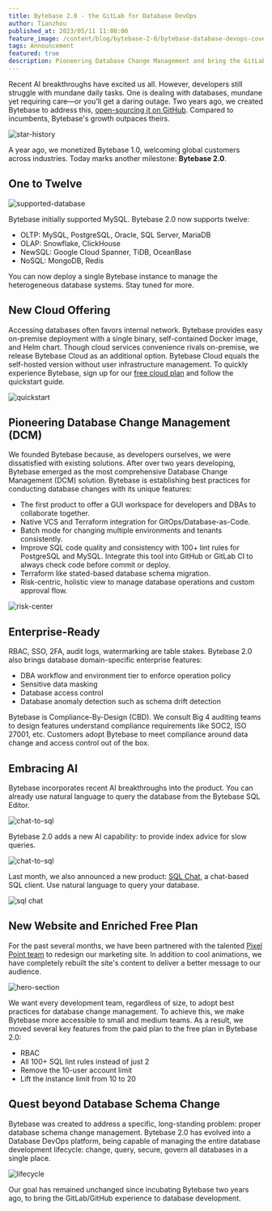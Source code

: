 ```yaml
---
title: Bytebase 2.0 - the GitLab for Database DevOps
author: Tianzhou
published_at: 2023/05/11 11:00:00
feature_image: /content/blog/bytebase-2-0/bytebase-database-devops-cover.jpg
tags: Announcement
featured: true
description: Pioneering Database Change Management and bring the GitLab/GitHub experience to database development
---
```


Recent AI breakthroughs have excited us all. However, developers still struggle with mundane daily tasks.
One is dealing with databases, mundane yet requiring care—or you'll get a daring outage. Two years
ago, we created Bytebase to address this, [open-sourcing it on GitHub](https://github.com/bytebase/bytebase).
Compared to incumbents, Bytebase's growth outpaces theirs.

![star-history](/content/blog/bytebase-2-0/star-history.webp)

A year ago, we monetized Bytebase 1.0, welcoming global customers across industries. Today marks another
milestone: **Bytebase 2.0**.

## One to Twelve

![supported-database](/content/blog/bytebase-2-0/supported-database.webp)

Bytebase initially supported MySQL. Bytebase 2.0 now supports twelve:

- OLTP: MySQL, PostgreSQL, Oracle, SQL Server, MariaDB
- OLAP: Snowflake, ClickHouse
- NewSQL: Google Cloud Spanner, TiDB, OceanBase
- NoSQL: MongoDB, Redis

You can now deploy a single Bytebase instance to manage the heterogeneous database systems. Stay
tuned for more.

## New Cloud Offering

Accessing databases often favors internal network. Bytebase provides easy on-premise deployment with
a single binary, self-contained Docker image, and Helm chart. Though cloud services convenience
rivals on-premise, we release Bytebase Cloud as an additional option. Bytebase Cloud equals the
self-hosted version without user infrastructure management. To quickly experience Bytebase, sign up
for our [free cloud plan](https://hub.bytebase.com/workspace) and follow the quickstart guide.

![quickstart](/content/blog/bytebase-2-0/quick-start.webp)

## Pioneering Database Change Management (DCM)

We founded Bytebase because, as developers ourselves, we were dissatisfied with existing solutions.
After over two years developing, Bytebase emerged as the most comprehensive Database Change Management (DCM) solution.
Bytebase is establishing best practices for conducting database changes with its unique features:

- The first product to offer a GUI workspace for developers and DBAs to collaborate together.
- Native VCS and Terraform integration for GitOps/Database-as-Code.
- Batch mode for changing multiple environments and tenants consistently.
- Improve SQL code quality and consistency with 100+ lint rules for PostgreSQL and MySQL. Integrate
  this tool into GitHub or GitLab CI to always check code before commit or deploy.
- Terraform like stated-based database schema migration.
- Risk-centric, holistic view to manage database operations and custom approval flow.

![risk-center](/content/blog/bytebase-2-0/risk-center.webp)

## Enterprise-Ready

RBAC, SSO, 2FA, audit logs, watermarking are table stakes. Bytebase 2.0 also brings database
domain-specific enterprise features:

- DBA workflow and environment tier to enforce operation policy
- Sensitive data masking
- Database access control
- Database anomaly detection such as schema drift detection

Bytebase is Compliance-By-Design (CBD). We consult Big 4 auditing teams to design features understand
compliance requirements like SOC2, ISO 27001, etc. Customers adopt Bytebase to meet compliance around
data change and access control out of the box.

## Embracing AI

Bytebase incorporates recent AI breakthroughs into the product. You can already use natural language
to query the database from the Bytebase SQL Editor.

![chat-to-sql](/content/blog/bytebase-2-0/chat-to-sql.webp)

Bytebase 2.0 adds a new AI capability: to provide index advice for slow queries.

![chat-to-sql](/content/blog/bytebase-2-0/index-advisor.webp)

Last month, we also announced a new product: [SQL Chat](https://sqlchat.ai), a chat-based SQL client. Use natural language
to query your database.

![sql chat](/content/blog/bytebase-2-0/sql-chat.webp)

## New Website and Enriched Free Plan

For the past several months, we have been partnered with the talented [Pixel Point team](https://pixelpoint.io/) to redesign
our marketing site. In addition to cool animations, we have completely rebuilt the site's content to
deliver a better message to our audience.

![hero-section](/content/blog/bytebase-2-0/hero-section.webp)

We want every development team, regardless of size, to adopt best practices for database change
management. To achieve this, we make Bytebase more accessible to small and medium teams. As a
result, we moved several key features from the paid plan to the free plan in Bytebase 2.0:

- RBAC
- All 100+ SQL lint rules instead of just 2
- Remove the 10-user account limit
- Lift the instance limit from 10 to 20

## Quest beyond Database Schema Change

Bytebase was created to address a specific, long-standing problem: proper database schema change
management. Bytebase 2.0 has evolved into a Database DevOps platform, being capable of managing the
entire database development lifecycle: change, query, secure, govern all databases in a single place.

![lifecycle](/images/change-query-secure-govern.webp)

Our goal has remained unchanged since incubating Bytebase two years ago, to bring the GitLab/GitHub
experience to database development.
